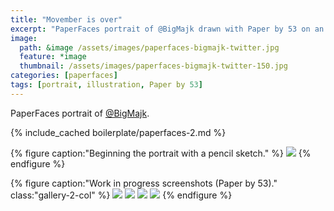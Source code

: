 ```yaml
---
title: "Movember is over"
excerpt: "PaperFaces portrait of @BigMajk drawn with Paper by 53 on an iPad."
image: 
  path: &image /assets/images/paperfaces-bigmajk-twitter.jpg 
  feature: *image
  thumbnail: /assets/images/paperfaces-bigmajk-twitter-150.jpg
categories: [paperfaces]
tags: [portrait, illustration, Paper by 53]
---
```


PaperFaces portrait of <a href="https://twitter.com/BigMajk">@BigMajk</a>.

{% include_cached boilerplate/paperfaces-2.md %}

{% figure caption:"Beginning the portrait with a pencil sketch." %}
[![](/assets/images/paperfaces-bigmajk-process-1-750.jpg)](/assets/images/paperfaces-bigmajk-process-1-lg.jpg)
{% endfigure %}

{% figure caption:"Work in progress screenshots (Paper by 53)." class:"gallery-2-col" %}
[![](/assets/images/paperfaces-bigmajk-process-2-600.jpg)](/assets/images/paperfaces-bigmajk-process-2-lg.jpg)
[![](/assets/images/paperfaces-bigmajk-process-3-600.jpg)](/assets/images/paperfaces-bigmajk-process-3-lg.jpg)
[![](/assets/images/paperfaces-bigmajk-process-4-600.jpg)](/assets/images/paperfaces-bigmajk-process-4-lg.jpg)
[![](/assets/images/paperfaces-bigmajk-process-5-600.jpg)](/assets/images/paperfaces-bigmajk-process-5-lg.jpg)
{% endfigure %}

